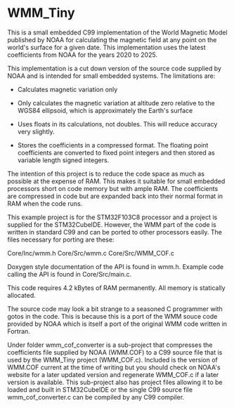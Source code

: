 # WMM_Tiny

This is a small embedded C99 implementation of the World Magnetic Model published by NOAA for calculating the magnetic field at any point on the world's surface for a given date. This implementation uses the latest coefficients from NOAA for the years 2020 to 2025.

This implementation is a cut down version of the source code supplied by NOAA and is intended for small embedded systems. The limitations are:

- Calculates magnetic variation only

- Only calculates the magnetic variation at altitude zero relative to the WGS84 ellipsoid, which is approximately the Earth's surface

- Uses floats in its calculations, not doubles. This will reduce accuracy very slightly.

- Stores the coefficients in a compressed format. The floating point coefficients are converted to fixed point integers and then stored as variable length signed integers.

The intention of this project is to reduce the code space as much as possible at the expense of RAM. This makes it suitable for small embedded processors short on code memory but with ample RAM. The coefficients are compressed in code but are expanded back into their normal format in RAM when the code runs.

This example project is for the STM32F103C8 processor and a project is supplied for the STM32CubeIDE. However, the WMM part of the code is written in standard C99 and can be ported to other processors easily. The files necessary for porting are these:

Core/Inc/wmm.h
Core/Src/wmm.c
Core/Src/WMM_COF.c

Doxygen style documentation of the API is found in wmm.h. Example code calling the API is found in Core/Src/main.c.

This code requires 4.2 kBytes of RAM permanently. All memory is statically allocated.

The source code may look a bit strange to a seasoned C programmer with gotos in the code. This is because this is a port of the WMM souce code provided by NOAA which is itself a port of the original WMM code written in Fortran.

Under folder wmm_cof_converter is a sub-project that compresses the coefficients file supplied by NOAA (WMM.COF) to a C99 source file that is used by the WMM_Tiny project (WMM_COF.c). Included is the version of WMM.COF current at the time of writing but you should check on NOAA's website for a later updated version and regenerate WMM_COF.c if a later version is available. This sub-project also has project files allowing it to be loaded and built in STM32CubeIDE or the single C99 source file wmm_cof_converter.c can be compiled by any C99 compiler.




